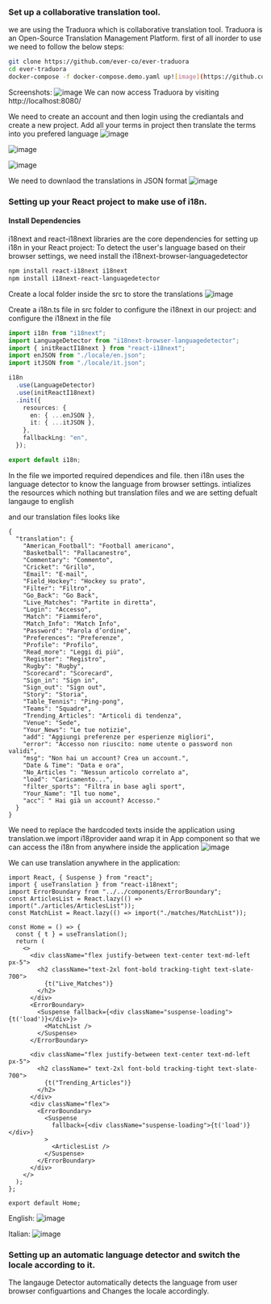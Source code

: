 ### Set up a collaborative translation tool.
we are using the Traduora which is collaborative translation tool.
Traduora is an Open-Source Translation Management Platform.
first of all inorder to use we need to follow the below steps:

```bash
git clone https://github.com/ever-co/ever-traduora
cd ever-traduora
docker-compose -f docker-compose.demo.yaml up![image](https://github.com/user-attachments/assets/2e889d01-d3ae-4b26-860f-995ffac37cf1)

```

Screenshots:
![image](https://github.com/user-attachments/assets/53b8a6cd-3586-459d-bf05-f3b4c48dfd48)
We can now access Traduora by visiting http://localhost:8080/

We need to create an account and then login using the crediantals and create a new project. Add all your terms in project then translate the terms into you prefered language
![image](https://github.com/user-attachments/assets/7238fbd8-a271-4c54-90fa-98ccf96b2bf6)

![image](https://github.com/user-attachments/assets/f9149469-7cf4-4b7c-82b2-5e54b2503d01)

![image](https://github.com/user-attachments/assets/67a1da18-5eb6-4d14-8ba0-abc03fc841b0)

We need to downlaod the translations in JSON format
![image](https://github.com/user-attachments/assets/03c97dd8-3e05-408c-bb44-3cea1384d9b4)

### Setting up your React project to make use of i18n.
#### Install Dependencies
i18next and react-i18next libraries are the core dependencies for setting up i18n in your React project:
To detect the user's language based on their browser settings, we need install the i18next-browser-languagedetector
```bash
npm install react-i18next i18next
npm install i18next-react-languagedetector
```
Create a local folder inside the src to store the translations
![image](https://github.com/user-attachments/assets/73f82d11-6d58-42e0-ae7c-8c918602b295)

Create a i18n.ts file in src folder to configure the i18next in our project:
and configure the i18next in the file
```ts
import i18n from "i18next";
import LanguageDetector from "i18next-browser-languagedetector";
import { initReactI18next } from "react-i18next";
import enJSON from "./locale/en.json";
import itJSON from "./locale/it.json";

i18n
  .use(LanguageDetector)
  .use(initReactI18next)
  .init({
    resources: {
      en: { ...enJSON },
      it: { ...itJSON },
    },
    fallbackLng: "en",
  });

export default i18n;

```

In the file we imported required dependices and file.
then i18n uses the language detector to know the language from browser settings.
intializes the resources which nothing but translation files and we are setting defualt langauge to english

and our translation files looks like
```json(it.json)
{
  "translation": {
    "American_Football": "Football americano",
    "Basketball": "Pallacanestro",
    "Commentary": "Commento",
    "Cricket": "Grillo",
    "Email": "E-mail",
    "Field_Hockey": "Hockey su prato",
    "Filter": "Filtro",
    "Go_Back": "Go Back",
    "Live_Matches": "Partite in diretta",
    "Login": "Accesso",
    "Match": "Fiammifero",
    "Match_Info": "Match Info",
    "Password": "Parola d’ordine",
    "Preferences": "Preferenze",
    "Profile": "Profilo",
    "Read_more": "Leggi di più",
    "Register": "Registro",
    "Rugby": "Rugby",
    "Scorecard": "Scorecard",
    "Sign_in": "Sign in",
    "Sign_out": "Sign out",
    "Story": "Storia",
    "Table_Tennis": "Ping-pong",
    "Teams": "Squadre",
    "Trending_Articles": "Articoli di tendenza",
    "Venue": "Sede",
    "Your_News": "Le tue notizie",
    "add": "Aggiungi preferenze per esperienze migliori",
    "error": "Accesso non riuscito: nome utente o password non validi",
    "msg": "Non hai un account? Crea un account.",
    "Date & Time": "Data e ora",
    "No_Articles ": "Nessun articolo correlato a",
    "load": "Caricamento...",
    "filter_sports": "Filtra in base agli sport",
    "Your_Name": "Il tuo nome",
    "acc": " Hai già un account? Accesso."
  }
}
```

We need to replace the hardcoded texts inside the application using translation.we import i18provider aand wrap it in App component so that we can access the i18n from anywhere inside the application
![image](https://github.com/user-attachments/assets/562edc3c-6a75-409a-a39f-97c160cf1e6a)

We can use translation anywhere in the application:

```tsx
import React, { Suspense } from "react";
import { useTranslation } from "react-i18next";
import ErrorBoundary from "../../components/ErrorBoundary";
const ArticlesList = React.lazy(() => import("./articles/ArticlesList"));
const MatchList = React.lazy(() => import("./matches/MatchList"));

const Home = () => {
  const { t } = useTranslation();
  return (
    <>
      <div className="flex justify-between text-center text-md-left px-5">
        <h2 className="text-2xl font-bold tracking-tight text-slate-700">
          {t("Live_Matches")}
        </h2>
      </div>
      <ErrorBoundary>
        <Suspense fallback={<div className="suspense-loading">{t('load')}</div>}>
          <MatchList />
        </Suspense>
      </ErrorBoundary>

      <div className="flex justify-between text-center text-md-left px-5">
        <h2 className=" text-2xl font-bold tracking-tight text-slate-700">
          {t("Trending_Articles")}
        </h2>
      </div>
      <div className="flex">
        <ErrorBoundary>
          <Suspense
            fallback={<div className="suspense-loading">{t('load')}</div>}
          >
            <ArticlesList />
          </Suspense>
        </ErrorBoundary>
      </div>
    </>
  );
};

export default Home;

```

English:
![image](https://github.com/user-attachments/assets/a8a4dfca-d375-40bc-ae84-cf9c320974a3)

Italian:
![image](https://github.com/user-attachments/assets/1b3fd226-f5b6-4e22-8054-76c104b549bd)


### Setting up an automatic language detector and switch the locale according to it.
The langauge Detector automatically detects the language from user browser configuartions and  Changes the locale accordingly.





